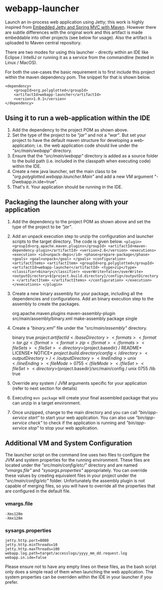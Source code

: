 webapp-launcher
===============

Launch an in-process web application using Jetty; this work is highly inspired from [Embedded Jetty and Spring MVC with Maven](http://steveliles.github.com/setting_up_embedded_jetty_8_and_spring_mvc_with_maven.html). However there are subtle differences with the original work and this artifact is made embeddable into other projects (see below for usage). Also the artifact is uploaded to Maven central repository.

There are two modes for using this launcher - directly within an IDE like Eclipse / IntelliJ or running it as a service from the commandline (tested in Linux / MacOS).

For both the use-cases the basic requirement is to first include this project within the maven dependency pom. The snippet for that is shown below.

    <dependency>
        <groupId>org.polyglotted</groupId>
        <artifactId>webapp-launcher</artifactId>
        <version>1.0.1</version>
    </dependency>

Using it to run a web-application within the IDE
-------------------------------------------------

1. Add the dependency to the project POM as shown above.
2. Set the type of the project to be _"jar"_ and not a _"war"_. But set your project to have the default maven structure for developing a web-application; i.e. the web application code should live under the _"src/main/webapp"_ directory.
3. Ensure that the _"src/main/webapp"_ directory is added as a source folder to the build path (i.e. included in the classpath when executing code) within the IDE.
4. Create a new java launcher, set the main class to be _"org.polyglotted.webapp.launcher.Main"_ and add a new VM argument "-Dwebapp.in.ide=true".
5. That's it. Your application should be running in the IDE.

Packaging the launcher along with your application
--------------------------------------------------

1. Add the dependency to the project POM as shown above and set the type of the project to be _"jar"_.
2. Add an unpack execution step to unzip the configuration and launcher scripts to the target directory. The code is given below.
`
    <plugin>
        <groupId>org.apache.maven.plugins</groupId>
        <artifactId>maven-dependency-plugin</artifactId>
        <version>2.6</version>
        <executions>
            <execution>
                <id>unpack-deps</id>
                <phase>prepare-package</phase>
                <goals>
                    <goal>unpack</goal>
                </goals>
                <configuration>
                    <artifactItems>
                        <artifactItem>
                            <groupId>org.polyglotted</groupId>
                            <artifactId>webapp-launcher</artifactId>
                            <type>zip</type>
                            <classifier>binary</classifier>
                            <overWrite>false</overWrite>
                            <outputDirectory>${project.build.directory}/config</outputDirectory>
                        </artifactItem>
                    </artifactItems>
                </configuration>
            </execution>
        </executions>
    </plugin>
`
3. Create a new binary assembly for your package, including all the dependencies and configurations. Add an binary execution step to the assembly to create the packages. 

    <plugin>
        <groupId>org.apache.maven.plugins</groupId>
        <artifactId>maven-assembly-plugin</artifactId>
        <configuration>
            <descriptors>
                <descriptor>src/main/assembly/binary.xml</descriptor>
            </descriptors>
        </configuration>
        <executions>
            <execution>
                <id>make-assembly</id>
                <phase>package</phase>
                <goals>
                    <goal>single</goal>
                </goals>
            </execution>
        </executions>
    </plugin>

4. Create a _"binary.xml"_ file under the _"src/main/assembly"_ directory.

    <assembly xmlns="http://maven.apache.org/plugins/maven-assembly-plugin/assembly/1.1.0" xmlns:xsi="http://www.w3.org/2001/XMLSchema-instance"
        xsi:schemaLocation="http://maven.apache.org/plugins/maven-assembly-plugin/assembly/1.1.0 http://maven.apache.org/xsd/assembly-1.1.0.xsd">
        <id>binary</id>
        <includeBaseDirectory>true</includeBaseDirectory>
        <baseDirectory>${project.artifactId}</baseDirectory>
        <formats>
            <format>tar.gz</format>
            <format>zip</format>
        </formats>
        <fileSets>
            <fileSet>
                <directory>${project.basedir}</directory>
                <outputDirectory>/</outputDirectory>
                <includes>
                    <include>README*</include>
                    <include>LICENSE*</include>
                    <include>NOTICE*</include>
                </includes>
            </fileSet>
            <fileSet>
                <directory>${project.build.directory}/config</directory>
                <outputDirectory>/</outputDirectory>
                <lineEnding>unix</lineEnding>
                <fileMode>0755</fileMode>
            </fileSet>
            <fileSet>
                <directory>${project.basedir}/src/main/config</directory>
                <outputDirectory>/</outputDirectory>
                <lineEnding>unix</lineEnding>
                <fileMode>0755</fileMode>
            </fileSet>
        </fileSets>
        <dependencySets>
            <dependencySet>
                <outputDirectory>/lib</outputDirectory>
                <useProjectArtifact>true</useProjectArtifact>
            </dependencySet>
        </dependencySets>
    </assembly>

5. Override any system / JVM arguments specific for your application (refer to next section for details)
6. Executing `mvn package` will create your final assembled package that you can unzip in a target environment.
7. Once unzipped, change to the main directory and you can call _"bin/app-service start"_ to start your web application. You can also use _"bin/app-service check"_ to check if the application is running and _"bin/app-service stop"_ to stop your web application.

Additional VM and System Configuration
--------------------------------------

The launcher script on the command line uses two files to configure the JVM and system properties for the running environment. These files are located under the _"src/main/config/etc/"_ directory and are named _"vmargs.file"_ and _"sysargs.properties"_ appropriately. You can override these values by creating equivalent files in your project under the _"src/main/config/etc"_ folder. Unfortunately the assembly plugin is not capable of merging files, so you will have to override all the properties that are configured in the default file.

### vmargs.file ###

    -Xms128m
    -Xmx128m

### sysargs.properties ###

    jetty.http.port=8080
    jetty.http.minThreads=10
    jetty.http.maxThreads=100
    webapp.log.path=target/accesslogs/yyyy_mm_dd.request.log
    webapp.in.ide=false

Please ensure not to have any empty lines on these files, as the bash script only does a simple read of them when launching the web application. The system properties can be overriden within the IDE in your launcher if you prefer.
